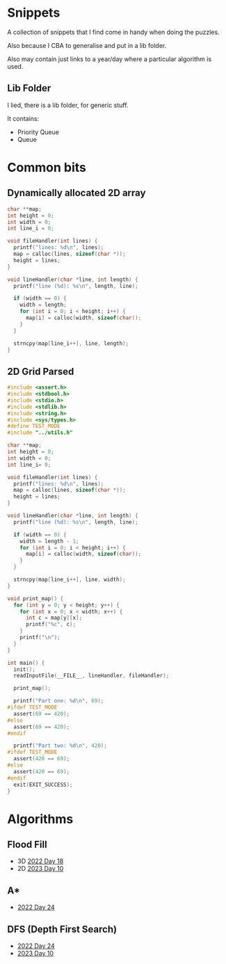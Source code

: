 # Snippets

A collection of snippets that I find come in handy when doing the puzzles.

Also because I CBA to generalise and put in a lib folder.

Also may contain just links to a year/day where a particular algorithm is used.

## Lib Folder

I lied, there is a lib folder, for generic stuff.

It contains:

 - Priority Queue
 - Queue

# Common bits

## Dynamically allocated 2D array

```c
char **map;
int height = 0;
int width = 0;
int line_i = 0;

void fileHandler(int lines) {
  printf("lines: %d\n", lines);
  map = calloc(lines, sizeof(char *));
  height = lines;
}

void lineHandler(char *line, int length) {
  printf("line (%d): %s\n", length, line);

  if (width == 0) {
    width = length;
    for (int i = 0; i < height; i++) {
      map[i] = calloc(width, sizeof(char));
    }
  }

  strncpy(map[line_i++], line, length);
}
```

## 2D Grid Parsed

```c
#include <assert.h>
#include <stdbool.h>
#include <stdio.h>
#include <stdlib.h>
#include <string.h>
#include <sys/types.h>
#define TEST_MODE
#include "../utils.h"

char **map;
int height = 0;
int width = 0;
int line_i= 0;

void fileHandler(int lines) {
  printf("lines: %d\n", lines);
  map = calloc(lines, sizeof(char *));
  height = lines;
}

void lineHandler(char *line, int length) {
  printf("line (%d): %s\n", length, line);

  if (width == 0) {
    width = length - 1;
    for (int i = 0; i < height; i++) {
      map[i] = calloc(width, sizeof(char));
    }
  }

  strncpy(map[line_i++], line, width);
}

void print_map() {
  for (int y = 0; y < height; y++) {
    for (int x = 0; x < width; x++) {
      int c = map[y][x];
      printf("%c", c);
    }
    printf("\n");
  }
}

int main() {
  init();
  readInputFile(__FILE__, lineHandler, fileHandler);

  print_map();

  printf("Part one: %d\n", 69);
#ifdef TEST_MODE
  assert(69 == 420);
#else
  assert(69 == 420);
#endif

  printf("Part two: %d\n", 420);
#ifdef TEST_MODE
  assert(420 == 69);
#else
  assert(420 == 69);
#endif
  exit(EXIT_SUCCESS);
}
```

# Algorithms

## Flood Fill

 - 3D [2022 Day 18](./2022/18/main.c)
 - 2D [2023 Day 10](./2023/10/main.c)

## A*

 - [2022 Day 24](2022/24/main.c)

## DFS (Depth First Search)

 - [2022 Day 24](2022/24/main.c)
 - [2023 Day 10](2023/10/main.c)

